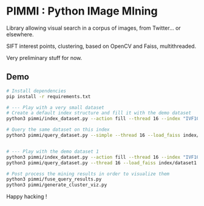 # PIMMI : Python IMage MIning
Library allowing visual search in a corpus of images, from Twitter... or elsewhere.

SIFT interest points, clustering, based on OpenCV and Faiss, multithreaded.

Very preliminary stuff for now.


## Demo
```bash
# Install dependencies
pip install -r requirements.txt

# --- Play with a very small dataset
# Create a default index structure and fill it with the demo dataset  
python3 pimmi/index_dataset.py --action fill --thread 16 --index "IVF1024,Flat" --save_faiss index/small_dataset.ivf1024 --images_dir demo_dataset/small_dataset

# Query the same dataset on this index
python3 pimmi/query_dataset.py --simple --thread 16 --load_faiss index/small_dataset.ivf1024 --save_mining index/small_dataset.ivf1024.mining --images_mining --images_root demo_dataset/dataset1


# --- Play with the demo dataset 1
python3 pimmi/index_dataset.py --action fill --thread 16 --index "IVF1024,Flat" --save_faiss index/dataset1.ivf1024 --images_dir demo_dataset/dataset1
python3 pimmi/query_dataset.py --thread 16 --load_faiss index/dataset1.ivf1024 --save_mining index/dataset1.ivf1024.mining --images_mining --images_root demo_dataset/dataset1

# Post process the mining results in order to visualize them
python3 pimmi/fuse_query_results.py
python3 pimmi/generate_cluster_viz.py
```

Happy hacking !



